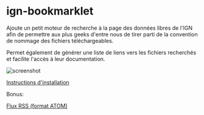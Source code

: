 # ign-bookmarklet

Ajoute un petit moteur de recherche à la page des données libres de l'IGN afin de permettre aux plus geeks d'entre nous de tirer parti de la convention de nommage des fichiers téléchargeables.

Permet également de générer une liste de liens vers les fichiers recherchés et facilite l'accès à leur documentation.

![screenshot](https://user-images.githubusercontent.com/1690322/119164289-8bca9880-ba5c-11eb-8dc1-a0e3c43b075c.png)

[Instructions d'installation](https://bjperson.github.io/ign-bookmarklet/index.html)

Bonus:

[Flux RSS (format ATOM)](https://bjperson.github.io/ign-bookmarklet/resources/atom.xml)
